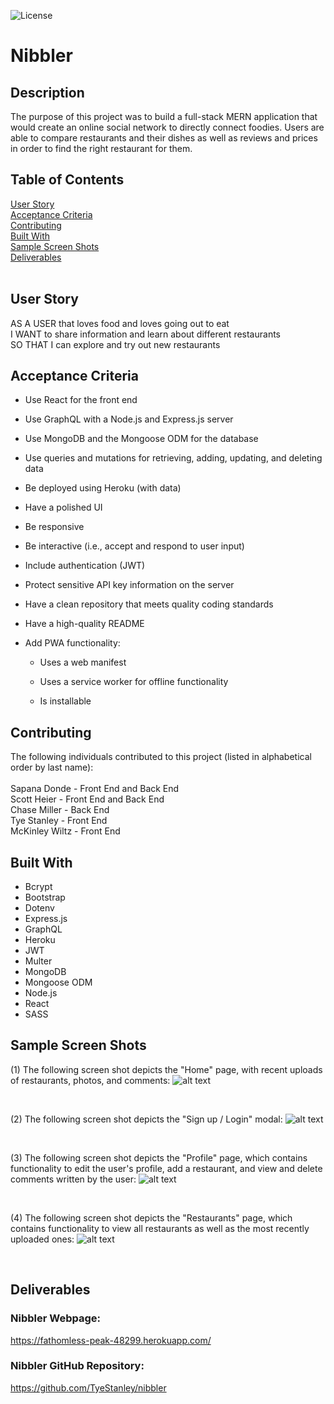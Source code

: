 ![License](https://img.shields.io/badge/License-MIT-informational)

# **Nibbler**

## **Description**
The purpose of this project was to build a full-stack MERN application that would create an online social network to directly connect foodies. Users are able to compare restaurants and their dishes as well as reviews and prices in order to find the right restaurant for them.

## **Table of Contents**
[User Story](#user-story)<br>
[Acceptance Criteria](#acceptance-criteria)<br>
[Contributing](#contributing)<br>
[Built With](#built-with)<br>
[Sample Screen Shots](#sample-screen-shots)<br>
[Deliverables](#deliverables)<br>
<br>

## **User Story**
AS A USER that loves food and loves going out to eat<br>
I WANT to share information and learn about different restaurants<br>
SO THAT I can explore and try out new restaurants<br>

## **Acceptance Criteria**
- Use React for the front end

- Use GraphQL with a Node.js and Express.js server

- Use MongoDB and the Mongoose ODM for the database

- Use queries and mutations for retrieving, adding, updating, and deleting data

- Be deployed using Heroku (with data)

- Have a polished UI

- Be responsive

- Be interactive (i.e., accept and respond to user input)

- Include authentication (JWT)

- Protect sensitive API key information on the server

- Have a clean repository that meets quality coding standards 

- Have a high-quality README 

- Add PWA functionality:

    - Uses a web manifest

    - Uses a service worker for offline functionality

    - Is installable

## **Contributing**
The following individuals contributed to this project (listed in alphabetical order by last name):<br>
<br>
Sapana Donde - Front End and Back End<br>
Scott Heier - Front End and Back End<br>
Chase Miller - Back End<br>
Tye Stanley - Front End<br>
McKinley Wiltz - Front End<br>

## **Built With**
* Bcrypt
* Bootstrap
* Dotenv
* Express.js
* GraphQL
* Heroku
* JWT 
* Multer
* MongoDB
* Mongoose ODM
* Node.js
* React
* SASS

## **Sample Screen Shots**
(1) The following screen shot depicts the "Home" page, with recent uploads of restaurants, photos, and comments:
![alt text](client/src/assets/images/screencapture-home.png)

<br>

(2) The following screen shot depicts the "Sign up / Login" modal:
![alt text](client/src/assets/images/screencapture-login-signup.png)

<br>

(3) The following screen shot depicts the "Profile" page, which contains functionality to edit the user's profile, add a restaurant, and view and delete comments written by the user:
![alt text](client/src/assets/images/screencapture-profile-page.png)

<br>

(4) The following screen shot depicts the "Restaurants" page, which contains functionality to view all restaurants as well as the most recently uploaded ones:
![alt text](client/src/assets/images/screencapture-restaurants-page.png)

<br>

## **Deliverables**

### **Nibbler Webpage:**<br>
https://fathomless-peak-48299.herokuapp.com/

### **Nibbler GitHub Repository:**<br>
https://github.com/TyeStanley/nibbler